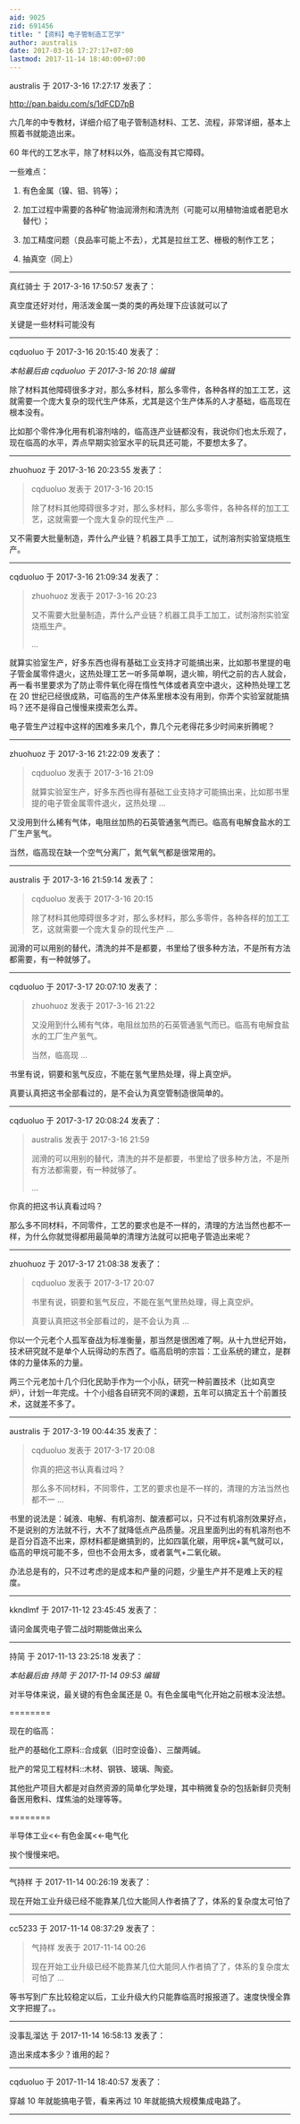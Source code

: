 ```yaml
---
aid: 9025
zid: 691456
title: "【资料】电子管制造工艺学"
author: australis
date: 2017-03-16 17:27:17+07:00
lastmod: 2017-11-14 18:40:00+07:00
---
```


australis 于 2017-3-16 17:27:17 发表了：

http://pan.baidu.com/s/1dFCD7pB

六几年的中专教材，详细介绍了电子管制造材料、工艺、流程，非常详细，基本上照着书就能造出来。

60 年代的工艺水平，除了材料以外，临高没有其它障碍。

一些难点：

1. 有色金属（镍、钼、钨等）；

2. 加工过程中需要的各种矿物油润滑剂和清洗剂（可能可以用植物油或者肥皂水替代）；

3. 加工精度问题（良品率可能上不去），尤其是拉丝工艺、栅极的制作工艺；

4. 抽真空（同上）

---

真红骑士 于 2017-3-16 17:50:57 发表了：

真空度还好对付，用活泼金属一类的类的再处理下应该就可以了

关键是一些材料可能没有

---

cqduoluo 于 2017-3-16 20:15:40 发表了：

_本帖最后由 cqduoluo 于 2017-3-16 20:18 编辑_

除了材料其他障碍很多才对，那么多材料，那么多零件，各种各样的加工工艺，这就需要一个庞大复杂的现代生产体系，尤其是这个生产体系的人才基础，临高现在根本没有。

比如那个零件净化用有机溶剂啥的，临高连产业链都没有，我说你们也太乐观了，现在临高的水平，弄点早期实验室水平的玩具还可能，不要想太多了。

---

zhuohuoz 于 2017-3-16 20:23:55 发表了：

> cqduoluo 发表于 2017-3-16 20:15
>
> 除了材料其他障碍很多才对，那么多材料，那么多零件，各种各样的加工工艺，这就需要一个庞大复杂的现代生产 ...

又不需要大批量制造，弄什么产业链？机器工具手工加工，试剂溶剂实验室烧瓶生产。

---

cqduoluo 于 2017-3-16 21:09:34 发表了：

> zhuohuoz 发表于 2017-3-16 20:23
>
> 又不需要大批量制造，弄什么产业链？机器工具手工加工，试剂溶剂实验室烧瓶生产。
>
> ...

就算实验室生产，好多东西也得有基础工业支持才可能搞出来，比如那书里提的电子管金属零件退火，这热处理工艺一听多简单啊，退火嘛，明代之前的古人就会，再一看书里要求为了防止零件氧化得在惰性气体或者真空中退火，这种热处理工艺在 20 世纪已经很成熟，可临高的生产体系里根本没有用到，你弄个实验室就能搞吗？还不是得自己慢慢来摸索怎么弄。

电子管生产过程中这样的困难多来几个，靠几个元老得花多少时间来折腾呢？

---

zhuohuoz 于 2017-3-16 21:22:09 发表了：

> cqduoluo 发表于 2017-3-16 21:09
>
> 就算实验室生产，好多东西也得有基础工业支持才可能搞出来，比如那书里提的电子管金属零件退火，这热处理 ...

又没用到什么稀有气体，电阻丝加热的石英管通氢气而已。临高有电解食盐水的工厂生产氢气。

当然，临高现在缺一个空气分离厂，氮气氧气都是很常用的。

---

australis 于 2017-3-16 21:59:14 发表了：

> cqduoluo 发表于 2017-3-16 20:15
>
> 除了材料其他障碍很多才对，那么多材料，那么多零件，各种各样的加工工艺，这就需要一个庞大复杂的现代生产 ...

润滑的可以用别的替代，清洗的并不是都要，书里给了很多种方法，不是所有方法都需要，有一种就够了。

---

cqduoluo 于 2017-3-17 20:07:10 发表了：

> zhuohuoz 发表于 2017-3-16 21:22
>
> 又没用到什么稀有气体，电阻丝加热的石英管通氢气而已。临高有电解食盐水的工厂生产氢气。
>
> 当然，临高现 ...

书里有说，铜要和氢气反应，不能在氢气里热处理，得上真空炉。

真要认真把这书全部看过的，是不会认为真空管制造很简单的。

---

cqduoluo 于 2017-3-17 20:08:24 发表了：

> australis 发表于 2017-3-16 21:59
>
> 润滑的可以用别的替代，清洗的并不是都要，书里给了很多种方法，不是所有方法都需要，有一种就够了。
>
> ...

你真的把这书认真看过吗？

那么多不同材料，不同零件，工艺的要求也是不一样的，清理的方法当然也都不一样，为什么你就觉得都用最简单的清理方法就可以把电子管造出来呢？

---

zhuohuoz 于 2017-3-17 21:08:38 发表了：

> cqduoluo 发表于 2017-3-17 20:07
>
> 书里有说，铜要和氢气反应，不能在氢气里热处理，得上真空炉。
>
> 真要认真把这书全部看过的，是不会认为真 ...

你以一个元老个人孤军奋战为标准衡量，那当然是很困难了啊。从十九世纪开始，技术研究就不是单个人玩得动的东西了。临高启明的宗旨：工业系统的建立，是群体的力量体系的力量。

两三个元老加十几个归化民助手作为一个小队，研究一种前置技术（比如真空炉），计划一年完成。十个小组各自研究不同的课题，五年可以搞定五十个前置技术，这就差不多了。

---

australis 于 2017-3-19 00:44:35 发表了：

> cqduoluo 发表于 2017-3-17 20:08
>
> 你真的把这书认真看过吗？
>
> 那么多不同材料，不同零件，工艺的要求也是不一样的，清理的方法当然也都不一 ...

书里的说法是：碱液、电解、有机溶剂、酸液都可以，只不过有机溶剂效果好点，不是说别的方法就不行，大不了就降低点产品质量。况且里面列出的有机溶剂也不是百分百造不出来，原材料都是嫩搞到的，比如四氯化碳，用甲烷+氯气就可以，临高的甲烷可能不多，但也不会用太多，或者氯气+二氧化碳。

办法总是有的，只不过考虑的是成本和产量的问题，少量生产并不是难上天的程度。

---

kkndlmf 于 2017-11-12 23:45:45 发表了：

请问金属壳电子管二战时期能做出来么

---

持简 于 2017-11-13 23:25:18 发表了：

_本帖最后由 持简 于 2017-11-14 09:53 编辑_

对半导体来说，最关键的有色金属还是 0。有色金属电气化开始之前根本没法想。

========

现在的临高：

批产的基础化工原料::合成氨（旧时空设备）、三酸两碱。

批产的常见工程材料::木材、钢铁、玻璃、陶瓷。

其他批产项目大都是对自然资源的简单化学处理，其中稍微复杂的包括新鲜贝壳制备医用敷料、煤焦油的处理等等。

========

半导体工业&lt;&lt;-有色金属&lt;&lt;-电气化

挨个慢慢来吧。

---

气持样 于 2017-11-14 00:26:19 发表了：

现在开始工业升级已经不能靠某几位大能同人作者搞了了，体系的复杂度太可怕了

---

cc5233 于 2017-11-14 08:37:29 发表了：

> 气持样 发表于 2017-11-14 00:26
>
> 现在开始工业升级已经不能靠某几位大能同人作者搞了了，体系的复杂度太可怕了 ...

等书写到广东比较稳定以后，工业升级大约只能靠临高时报报道了。速度快慢全靠文字把握了。。

---

没事乱溜达 于 2017-11-14 16:58:13 发表了：

造出来成本多少？谁用的起？

---

cqduoluo 于 2017-11-14 18:40:57 发表了：

穿越 10 年就能搞电子管，看来再过 10 年就能搞大规模集成电路了。

---
